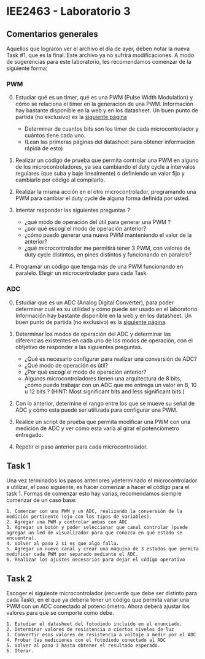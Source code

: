 # IEE2463 - Laboratorio 3

## Comentarios generales

Aquellos que lograron ver el archivo el día de ayer, deben notar la nueva Task #1, que es la final. Este archivo ya no sufrirá modificaciones. A modo de sugerencias para este laboratorio, les recomendamos comenzar de la siguiente forma:


### PWM 

0. Estudiar qué es un timer, qué es una PWM (Pulse Width Modulation) y cómo se relaciona el timer en la generación de una PWM. Información hay bastante disponible en la web y en los datasheet. Un buen punto de partida (no exclusivo) es la [siguiente página](https://www.electroschematics.com/9941/avr-pwm/)
	- Determinar de cuantos bits son los timer de cada microcontrolador y cuántos tiene cada uno. 
	- (Lean las primeras páginas del datasheet para obtener información rápida de esto)

1. Realizar un código de prueba que permita controlar una PWM en alguno de los microcontroladores, ya sea cambiando el duty cycle a intervalos regulares (que suba y baje linealmente) o definiendo un valor fijo y cambiarlo por código al compilarlo. 

2. Realizar la misma acción en el otro microcontrolador, programando una PWM para cambiar el duty cycle de alguna forma definida por usted. 

3. Intentar responder las siguientes preguntas ? 
	- ¿qué modo de operación del útil para generar una PWM ?
	- ¿por qué escogí el modo de operación anterior?
	- ¿cómo puedo generar una nueva PWM manteniendo el valor de la anterior?
	- ¿qué microcontrolador me permitirá tener 3 PWM, con valores de duty cycle distintos, en pines distintos y funcionando en paralelo? 
	
4. Programar un código que tenga más de una PWM funcionando en paralelo. Elegir un microcontrolador para cada Task.


### ADC

0. Estudiar que es un ADC (Analog Digital Converter), para poder determinar cuál es su utilidad y cómo puede ser usado en el laboratorio. Información hay bastante disponible en la web y en los datasheet. Un buen punto de partida (no exclusivo)
 es la [siguiente página](https://www.electroschematics.com/10053/avr-adc/).

1. Determinar los modos de operación del ADC y determinar las diferencias existentes en cada uno de los modos de operación, con el obtjetivo de responder a las siguientes preguntas.

	- ¿Qué es necesario configurar para realizar una conversión de ADC? 
	- ¿Qué modo de operación es útil? 
	- ¿Por qué escogí el modo de operación anterior? 
	- Algunos microcontroladores tienen una arquitectura de 8 bits, ¿cómo puedo trabajar con un ADC que me entrega un valor en 8, 10 u 12 bits ? (HINT: Most significant bits and less significant bits.)

2. Con lo anterior, determine el rango entre los que se mueve su señal de ADC y cómo esta puede ser utilizada para configurar una PWM. 

3. Realice un script de prueba que permita modificar una PWM con una medición de ADC y ver cómo esta varía al girar el potenciómetro entregado. 

4. Repetir el paso anterior para cada microcontrolador.


## Task 1

Una vez terminados los pasos anteriores ydeterminado el microcontrolador a utilizar, el paso siguiente, es hacer comenzar a hacer el código para el task 1. Formas de comenzar esto hay varias, recomendamos siempre comenzar de un caso base:

	1. Comenzar con una PWM y un ADC, realizando la conversión de la medición pertinente (ojo con los tipos de variables).
	2. Agregar una PWM y controlar ambas con ADC
	3. Agregar un botón y poder seleccionar que canal controlar (puede agregar un led de visualizador para que conozca en qué estado se encuentra).
	4. Volver al paso 2 si es que algo falla.
	5. Agregar un nuevo canal y crear una máquina de 3 estados que permita modificar cada PWM por separado mediante el ADC. 
	6. Realizar los ajustes necesarios para dejar el código operativo


## Task 2

Escoger el siguiente microcontrolador (recuerde que debe ser distinto para cada Task), en el que ya debería tener un código que permita variar una PWM con un ADC conectado al potenciómetro. Ahora deberá ajustar los valores para que se comporte como debe.

	1. Estudiar el datasheet del fotodiodo incluido en el enunciado. 
	2. Determinar valores de resistencia a ciertos niveles de luz
	3. Convertir esos valores de resistencia a voltaje a medir por el ADC
	4. Probar las mediciones con el fotodiodo conectado al ADC
	5. Volver al paso 3 hasta obtener el resultado esperado.
	6. Iterar.